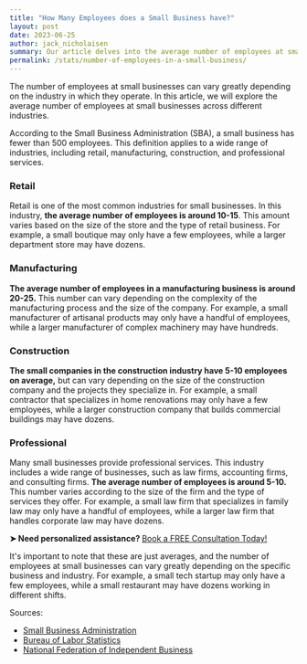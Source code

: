 ```yaml
---
title: "How Many Employees does a Small Business have?"
layout: post
date: 2023-06-25
author: jack_nicholaisen
summary: Our article delves into the average number of employees at small businesses across various industries, providing you with valuable insights and benchmarking data. Read on to discover how your business measures up and gain a competitive edge today!
permalink: /stats/number-of-employees-in-a-small-business/
---
```


The number of employees at small businesses can vary greatly depending on the industry in which they operate. In this article, we will explore the average number of employees at small businesses across different industries.

According to the Small Business Administration (SBA), a small business has fewer than 500 employees. This definition applies to a wide range of industries, including retail, manufacturing, construction, and professional services.

### Retail

Retail is one of the most common industries for small businesses. In this industry, **the average number of employees is around 10-15**. This amount varies based on the size of the store and the type of retail business. For example, a small boutique may only have a few employees, while a larger department store may have dozens.

### Manufacturing

**The average number of employees in a manufacturing business is around 20-25.** This number can vary depending on the complexity of the manufacturing process and the size of the company. For example, a small manufacturer of artisanal products may only have a handful of employees, while a larger manufacturer of complex machinery may have hundreds.

### Construction

**The small companies in the construction industry have 5-10 employees on average,** but can vary depending on the size of the construction company and the projects they specialize in. For example, a small contractor that specializes in home renovations may only have a few employees, while a larger construction company that builds commercial buildings may have dozens.

### Professional

Many small businesses provide professional services. This industry includes a wide range of businesses, such as law firms, accounting firms, and consulting firms. **The average number of employees is around 5-10.** This number varies according to the size of the firm and the type of services they offer. For example, a small law firm that specializes in family law may only have a handful of employees, while a larger law firm that handles corporate law may have dozens.

<p>
<b>➤ Need personalized assistance? </b> <!-- Calendly link widget begin --> <link href="https://assets.calendly.com/assets/external/widget.css" rel="stylesheet"><script src="https://assets.calendly.com/assets/external/widget.js" type="text/javascript" async></script>
<a href="" onclick="Calendly.initPopupWidget({url: 'https://calendly.com/businessinitiative/30-minute-consultation-call'});return false;">Book a FREE Consultation Today!</a><!-- Calendly link widget end -->
</p>

It's important to note that these are just averages, and the number of employees at small businesses can vary greatly depending on the specific business and industry. For example, a small tech startup may only have a few employees, while a small restaurant may have dozens working in different shifts.

Sources:

-   [Small Business Administration](https://www.sba.gov/)
-   [Bureau of Labor Statistics](https://www.bls.gov/)
-   [National Federation of Independent Business](https://www.nfib.com/)